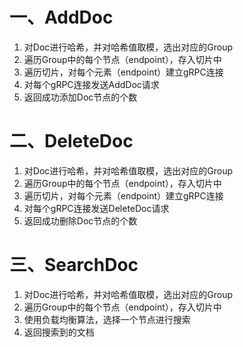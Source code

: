 # 一、AddDoc

1. 对Doc进行哈希，并对哈希值取模，选出对应的Group
2. 遍历Group中的每个节点（endpoint），存入切片中
3. 遍历切片，对每个元素（endpoint）建立gRPC连接
4. 对每个gRPC连接发送AddDoc请求
5. 返回成功添加Doc节点的个数

# 二、DeleteDoc

1. 对Doc进行哈希，并对哈希值取模，选出对应的Group
2. 遍历Group中的每个节点（endpoint），存入切片中
3. 遍历切片，对每个元素（endpoint）建立gRPC连接
4. 对每个gRPC连接发送DeleteDoc请求
5. 返回成功删除Doc节点的个数

# 三、SearchDoc

1. 对Doc进行哈希，并对哈希值取模，选出对应的Group
2. 遍历Group中的每个节点（endpoint），存入切片中
3. 使用负载均衡算法，选择一个节点进行搜索
4. 返回搜索到的文档
